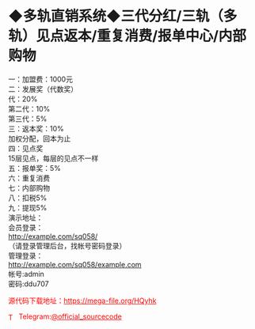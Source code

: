 # ◆多轨直销系统◆三代分红/三轨（多轨）见点返本/重复消费/报单中心/内部购物

一：加盟费：1000元<br>二：发展奖（代数奖）<br>代：20%<br>第二代：10%<br>第三代：5%<br>三：返本奖：10%<br>加权分配，回本为止<br>四：见点奖<br>15层见点，每层的见点不一样<br>五：报单奖：5%<br>六：重复消费<br>七：内部购物<br>八：扣税5%<br>九：提现5%<br>演示地址：<br>会员登录：<br>http://example.com/sq058/<br>（请登录管理后台，找帐号密码登录）<br>管理登录：<br>http://example.com/sq058/example.com<br>帐号:admin<br>密码:ddu707<br>


<p style="color: red;">源代码下载地址：<a href="https://mega-file.org/HQyhk" style="color: red;">https://mega-file.org/HQyhk</a></p><p style="color: red;"><img src="https://cdn-icons-png.flaticon.com/512/2111/2111646.png" alt="Telegram Icon" style="width: 16px; vertical-align: middle; margin-right: 5px;">Telegram:<a href="https://t.me/official_sourcecode" style="color: red;">@official_sourcecode</a></p>